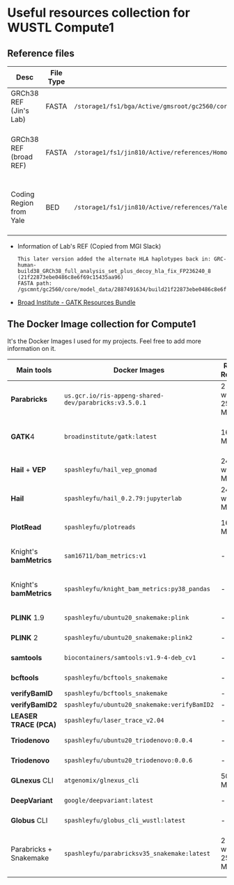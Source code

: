 # Useful resources collection for WUSTL Compute1

## Reference files

| Desc | File Type | Path | Details |
| ---- | --------- | ---- | ------- |
| GRCh38 REF (Jin's Lab) | FASTA | `/storage1/fs1/bga/Active/gmsroot/gc2560/core/model_data/2887491634/build21f22873ebe0486c8e6f69c15435aa96/all_sequences.fa` | All WGS projects in Jin's Lab |
| GRCh38 REF (broad REF) | FASTA | `/storage1/fs1/jin810/Active/references/Homo_sapiens_assembly38.fasta` | For UDN's bam files and gnomAD v3 |
| Coding Region from Yale | BED | `/storage1/fs1/jin810/Active/references/Yale_knightlab/knightlab_genomes_hs38DH_bed_files/hg38_coding_padded15_Sep2020.bed` | for extracting coding regions from WGS |

* Information of Lab's REF (Copied from MGI Slack)

  ```
  This later version added the alternate HLA haplotypes back in: GRC-human-build38_GRCh38_full_analysis_set_plus_decoy_hla_fix_FP236240_8 (21f22873ebe0486c8e6f69c15435aa96)
  FASTA path: /gscmnt/gc2560/core/model_data/2887491634/build21f22873ebe0486c8e6f69c15435aa96/all_sequences.fa
  ```

* [Broad Institute - GATK Resources Bundle](https://gatk.broadinstitute.org/hc/en-us/articles/360035890811-Resource-bundle)

## The Docker Image collection for Compute1

It's the Docker Images I used for my projects. Feel free to add more information on it.

| Main tools | Docker Images | Required Resources | dockerhub | Image size | Detail/Note |
| ---------- | ------------- | ------------------ | --------- | ---------- | ----------- |
| **Parabricks** | `us.gcr.io/ris-appeng-shared-dev/parabricks:v3.5.0.1` | 2 GPU with 256GB MEM | - | 3.78 GB | v3.5.0.1, [RIS doc](https://docs.ris.wustl.edu/doc/compute/recipes/tools/parabricks-quickstart.html) |
| **GATK**4 | `broadinstitute/gatk:latest` | 16GB MEM | [broadinstitute/gatk](https://hub.docker.com/r/broadinstitute/gatk/) | 1.64 GB | GATK 4.x and Picard, September 16, 2021 latest version is v4.2.2.0 |
| **Hail** + **VEP** | `spashleyfu/hail_vep_gnomad` | 24 CPU with 96GB MEM | [spashleyfu/hail_vep_gnomad](https://hub.docker.com/repository/docker/spashleyfu/hail_vep_gnomad) | 5.34GB | Hail with VEP and JupyterLab, bgzip |
| **Hail** | `spashleyfu/hail_0.2.79:jupyterlab` | 24 CPU with 96GB MEM | [spashleyfu/hail_0.2.79](https://hub.docker.com/repository/docker/spashleyfu/hail_0.2.79) | 2.01GB | Hail 0.2.79, JupyterLab, bgzip |
| **PlotRead** | `spashleyfu/plotreads` | 16GB MEM | [spashleyfu/plotreads](https://hub.docker.com/repository/docker/spashleyfu/plotreads) | 1.02 GB | plotRead with Python 2.7 && conda 4.8.4 && samtools 1.11 |
| Knight's **bamMetrics** | `sam16711/bam_metrics:v1` | - | [sam16711/bam_metrics](https://hub.docker.com/r/sam16711/bam_metrics) | 113.43 MB | Python 2.7; Suit for run bamMetrics alone |
| Knight's **bamMetrics** | `spashleyfu/knight_bam_metrics:py38_pandas` | - | [spashleyfu/knight_bam_metrics](https://hub.docker.com/r/spashleyfu/knight_bam_metrics) | 229.49 MB | with Python 3.8 and Pandas; Suit for running [mergeBamMetrics.py](https://github.com/jinlab-washu/Jin-lab.manual/blob/master/quality_control_analyses/create_bamMetrics.md#mergebammetricspy) |
| **PLINK** 1.9 | `spashleyfu/ubuntu20_snakemake:plink` | - | [spashleyfu/ubuntu20_snakemake](https://hub.docker.com/repository/docker/spashleyfu/ubuntu20_snakemake) | 991.89 MB | PLINK 1.9 with Sankemake |
| **PLINK** 2 | `spashleyfu/ubuntu20_snakemake:plink2` | - | [spashleyfu/ubuntu20_snakemake](https://hub.docker.com/repository/docker/spashleyfu/ubuntu20_snakemake) | 1014.88 MB | PLINK 2.0 with Sankemake |
| **samtools** | `biocontainers/samtools:v1.9-4-deb_cv1` | - | [biocontainers/samtools](https://hub.docker.com/r/biocontainers/samtools) | 244.41 MB | v1.9 |
| **bcftools** | `spashleyfu/bcftools_snakemake` | - | [spashleyfu/bcftools_snakemake](https://hub.docker.com/repository/docker/spashleyfu/bcftools_snakemake) | 928.23 MB | bcftools 1.12 with Sankemake |
| **verifyBamID** | `spashleyfu/bcftools_snakemake` | - | [spashleyfu/bcftools_snakemake](https://hub.docker.com/repository/docker/spashleyfu/bcftools_snakemake) | 1.19 GB | |
| **verifyBamID2** | `spashleyfu/ubuntu20_snakemake:verifyBamID2` | - | [spashleyfu/ubuntu20_snakemake](https://hub.docker.com/repository/docker/spashleyfu/ubuntu20_snakemake) | 1.01 GB | |
| **LEASER TRACE (PCA)** | `spashleyfu/laser_trace_v2.04` | - | [spashleyfu/laser_trace_v2.04](https://hub.docker.com/repository/docker/spashleyfu/laser_trace_v2.04) | 492.42 MB | [LASER server](https://laser.sph.umich.edu/index.html#!) |
| **Triodenovo** | `spashleyfu/ubuntu20_triodenovo:0.0.4` | - | [spashleyfu/ubuntu20_triodenovo](https://hub.docker.com/repository/docker/spashleyfu/ubuntu20_triodenovo) | 174.39 MB | Triodenovo v0.0.4 |
| **Triodenovo** | `spashleyfu/ubuntu20_triodenovo:0.0.6` | - | [spashleyfu/ubuntu20_triodenovo](https://hub.docker.com/repository/docker/spashleyfu/ubuntu20_triodenovo) | 172.88 MB | Triodenovo v0.0.6 |
| **GLnexus** CLI | `atgenomix/glnexus_cli` | 500GB+ MEM | [atgenomix/glnexus_cli](https://hub.docker.com/r/atgenomix/glnexus_cli) | 107.51 MB | |
| **DeepVariant** | `google/deepvariant:latest` | - | [google/deepvariant](https://hub.docker.com/r/google/deepvariant) | 3.28 GB | Sep 16, 2021 latest version is v1.2.0 |
| **Globus** CLI | `spashleyfu/globus_cli_wustl:latest` | - | [spashleyfu/globus_cli_wustl](https://hub.docker.com/repository/docker/spashleyfu/globus_cli_wustl) | 260.74 MB | For Transfering files |
| Parabricks + Snakemake | `spashleyfu/parabricksv35_snakemake:latest` | 2 GPU with 256GB MEM | - | 7.05 GB | Parabricks v3.5.0.1 + Snakemake v6.6.0, For snakemake use only, Detail see [RIS doc](https://docs.ris.wustl.edu/doc/compute/recipes/tools/parabricks-quickstart.html) |

